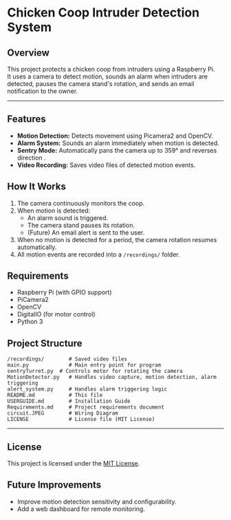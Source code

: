 # Chicken Coop Intruder Detection System

## Overview
This project protects a chicken coop from intruders using a Raspberry Pi.  
It uses a camera to detect motion, sounds an alarm when intruders are detected, pauses the camera stand's rotation, and sends an email notification to the owner.  

---

## Features
-  **Motion Detection:** Detects movement using Picamera2 and OpenCV.
-  **Alarm System:** Sounds an alarm immediately when motion is detected.
-  **Sentry Mode:** Automatically pans the camera up to 359° and reverses direction .
-  **Video Recording:** Saves video files of detected motion events.


## How It Works
1. The camera continuously monitors the coop.
2. When motion is detected:
   - An alarm sound is triggered.
   - The camera stand pauses its rotation.
   - (Future) An email alert is sent to the user.
3. When no motion is detected for a period, the camera rotation resumes automatically.
4. All motion events are recorded into a `/recordings/` folder.


## Requirements
- Raspberry Pi (with GPIO support)
- PiCamera2
- OpenCV
- DigitalIO (for motor control)
- Python 3


## Project Structure
```
/recordings/        # Saved video files
main.py             # Main entry point for program
sentryTurret.py  # Controls motor for rotating the camera
MotionDetector.py   # Handles video capture, motion detection, alarm triggering
alert_system.py     # Handles alarm triggering logic
README.md           # This file
USERGUIDE.md        # Installation Guide
Requirements.md     # Project requirements document
circuit.JPEG        # Wiring Diagram
LICENSE             # License file (MIT License)

```

---

## License
This project is licensed under the [MIT License](LICENSE).


## Future Improvements
- Improve motion detection sensitivity and configurability.
- Add a web dashboard for remote monitoring.
